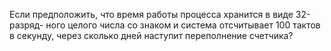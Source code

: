 Если предположить, что время работы процесса хранится в виде 32-разряд-
ного целого числа со знаком и система отсчитывает 100 тактов в секунду,
через сколько дней наступит переполнение счетчика?